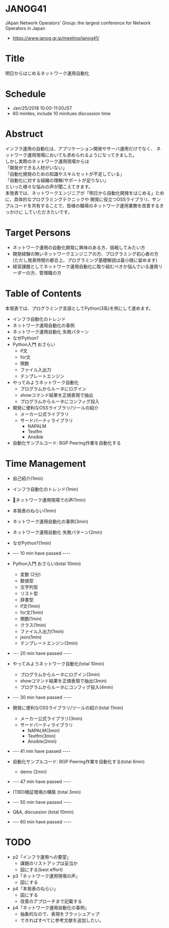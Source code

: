 # JANOG41
JApan Network Operators' Group: the largest conference for Network Operators in Japan
- https://www.janog.gr.jp/meeting/janog41/

# Title
明日からはじめるネットワーク運用自動化

# Schedule
- Jan/25/2018 10:00-11:00JST
- 60 minites, include 10 minitues discussion time

# Abstruct
インフラ運用の自動化は、アプリケーション開発やサーバ運用だけでなく、
ネットワーク運用現場においても求められるようになってきました。  
しかし実際のネットワーク運用現場からは  
「開発ができる人材がいない」  
「自動化開発のための知識やスキルセットが不足している」  
「自動化に対する組織の理解/サポートが足りない」  
といった様々な悩みの声が聞こえてきます。  
本発表では、ネットワークエンジニアが「明日から自動化開発をはじめる」ために、具体的なプログラミングテクニックや
開発に役立つOSSライブラリ、サンプルコードを共有することで、皆様の職場のネットワーク運用業務を改善するきっかけに
していただきたいです。

# Target Persons
- ネットワーク運用の自動化開発に興味のある方、挑戦してみたい方
- 開発経験の無いネットワークエンジニアの方、プログラミング初心者の方 
  (ただし発表時間の都合上、プログラミング基礎解説は最小限に留めます)
- 経営課題としてネットワーク運用自動化に取り組むべきか悩んでいる運用リーダーの方、管理職の方

# Table of Contents
本発表では、プログラミング言語としてPython(3系)を例にして進めます。
- インフラ自動化のトレンド
- ネットワーク運用自動化の事例
- ネットワーク運用自動化 失敗パターン
- なぜPython?
- Python入門 おさらい
  - if文
  - for文
  - 関数
  - ファイル入出力
  - テンプレートエンジン
- やってみようネットワーク自動化
  - プログラムからルータにログイン
  - showコマンド結果を正規表現で抽出
  - プログラムからルータにコンフィグ投入
- 開発に便利なOSSライブラリ/ツールの紹介
  - メーカー公式ライブラリ
  - サードパーティライブラリ
    - NAPALM
    - Textfm
    - Ansible
- 自動化サンプルコード: BGP Peering作業を自動化する

# Time Management
- 自己紹介(1min)
- インフラ自動化のトレンド(1min)
- ネットワーク運用現場での声(1min)
- 本発表のねらい(1min)
- ネットワーク運用自動化の事例(3min)
- ネットワーク運用自動化 失敗パターン(2min)
- なぜPython?(1min)  
- --- 10 min have passed ----

- Python入門 おさらい(total 10min)
  - 変数 (2分)
   - 数値型
   - 文字列型
   - リスト型
   - 辞書型
  - if文(1min)
  - for文(1min)
  - 関数(1min)
  - クラス(1min)
  - ファイル入出力(1min)
  - json(1min)
  - テンプレートエンジン(3min)
- --- 20 min have passed ----

- やってみようネットワーク自動化(total 10min)
  - プログラムからルータにログイン(3min)
  - showコマンド結果を正規表現で抽出(3min)
  - プログラムからルータにコンフィグ投入(4min)
- --- 30 min have passed ----

- 開発に便利なOSSライブラリ/ツールの紹介(total 11min)
  - メーカー公式ライブラリ(3min)
  - サードパーティライブラリ
    - NAPALM(3min)
    - Textfm(3min)
    - Ansible(2min)
- --- 41 min have passed ----

- 自動化サンプルコード: BGP Peering作業を自動化する(total 6min)
  - demo (2min)
- --- 47 min have passed ----

- (TBD)検証環境の構築 (total 3min)
- --- 50 min have passed ----

- Q&A, discussion (total 10min)
- --- 60 min have passed ----

# TODO
- p2「インフラ運用への要望」
  - 課題のリストアップは妥当か
  - 図にする(best effort)
- p3「ネットワーク運用現場の声」
  - 図にする
- p4「本発表のねらい」
  - 図にする
  - 改善のアプローチまで記載する
- p4「ネットワーク運用自動化の事例」
  - 抽象的なので、表現をブラッシュアップ
  - できればすべてに参考文献を追加したい。
